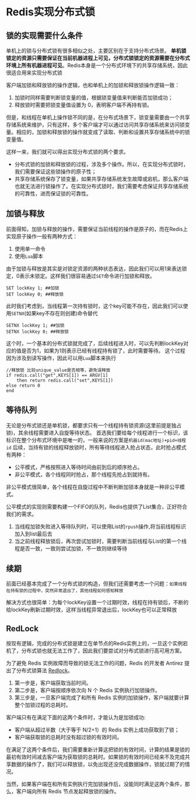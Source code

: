# Redis实现分布式锁

## 锁的实现需要什么条件
单机上的锁与分布式锁有很多相似之处，主要区别在于支持分布式场景。
**单机锁锁定的资源只需要保证在当前机器进程上可见，分布式锁锁定的资源需要在分布式环境上所有机器进程可见**。Redis本身是一个分布式环境下的共享存储系统，因此很适合用来实现分布式锁

客户端加锁和释放锁的操作逻辑，也和单机上的加锁和释放锁操作逻辑一致：
1. 加锁时同样需要判断锁变量的值，根据锁变量值来判断能否加锁成功；
2. 释放锁时需要把锁变量值设置为 0，表明客户端不再持有锁。

但是，和线程在单机上操作锁不同的是，在分布式场景下，锁变量需要由一个共享存储系统来维护，只有这样，多个客户端才可以通过访问共享存储系统来访问锁变量。相应的，加锁和释放锁的操作就变成了读取、判断和设置共享存储系统中的锁变量值。

这样一来，我们就可以得出实现分布式锁的两个要求。

* 分布式锁的加锁和释放锁的过程，涉及多个操作。所以，在实现分布式锁时，我们需要保证这些锁操作的原子性；
* 共享存储系统保存了锁变量，如果共享存储系统发生故障或宕机，那么客户端也就无法进行锁操作了。在实现分布式锁时，我们需要考虑保证共享存储系统的可靠性，进而保证锁的可靠性。


## 加锁与释放
前面得知，加锁与释放的操作，需要保证当前线程的操作是原子的，而在Redis上实现原子操作一般有两种方式：
1. 使用单一命令
2. 使用`Lua`脚本

由于加锁与释放是其实是对锁定资源的两种状态表达，因此我们可以用1来表达锁定，0表示未锁定。这样我们很容易通过`SET`命令进行加锁和释放。
```Shell
SET lockKey 1; ##加锁
SET lockKey 0; ##释放锁
```
此时我们考虑到，当线程第一次持有锁时，这个key可能不存在，因此我们可以使用`SETNX`(如果key不存在则创建)命令替代
```Shell
SETNX lockKey 1; ##加锁
SETNX lockKey 0; ##释放锁
```
这个时，一个基本的分布式锁就完成了，后续线程进入时，可以先判断lockKey对应的值是否为1，如果为1则表示已经有线程持有锁了，此时需要等待。
这个过程因为涉及到读写操作，因此可以用`Lua`脚本来执行
```Shell
//释放锁 比较unique_value是否相等，避免误释放
if redis.call("get",KEYS[1]) == ARGV[1] 
    then return redis.call("set",KEYS[1])
else return 0
end
```

## 等待队列
无论是分布式锁还是单机锁，都要求只有一个线程持有锁资源(这里前提是独占锁)，其余线程需要进入自旋等待状态。
首选我们要给每个线程进行一个标识，该标识在整个分布式环境中是唯一的，一般来说的方案是`机器id(mac地址)+pid+线程id`
后续，当持有锁的线程释放锁时，所有等待线程进入抢占状态，此时抢占模式有两种：
* 公平模式，严格按照进入等待时间由前到后的顺序抢占。
* 非公平模式，各个线程同时抢占，那个线程先抢占到就持有。

非公平模式很简单，各个线程在自旋过程中不断判断加锁本身就是一种非公平模式。

公平模式的实现则需要构建一个FIFO的队列，Redis也提供了List集合，正好符合我们的需求。
1. 当线程加锁失败进入等待队列时，可以使用List的`rpush`操作,将当前线程标识加入到list最后去
2. 当之前线程释放锁后，再次尝试加锁时，需要判断当前线程与List的第一个线程是否一致，一致则尝试加锁，不一致则继续等待

## 续期
前面已经基本完成了一个分布式锁的构造，但我们还需要考虑一个问题：`如果线程在持有锁的过程中，突然异常退出了，其他线程如何感知释放`

解决方式也很简单：为每个lockKey设置一个过期时效，线程在持有锁后，不断的给lockKey刷新过期时效，这样当线程异常退出后，lockKey也可以正常释放

## RedLock
按现有逻辑，完成的分布式锁是建立在单节点的Redis实例上的，一旦这个实例宕机了，分布式锁也就无法工作了，因此我们要尝试对分布式锁进行高可用方案。

为了避免 Redis 实例故障而导致的锁无法工作的问题，Redis 的开发者 Antirez 提出了分布式锁算法 [Redlock](https://redis.io/docs/manual/patterns/distributed-locks/)。

1. 第一步是，客户端获取当前时间。
2. 第二步是，客户端按顺序依次向 N 个 Redis 实例执行加锁操作。
3. 第三步是，一旦客户端完成了和所有 Redis 实例的加锁操作，客户端就要计算整个加锁过程的总耗时。

客户端只有在满足下面的这两个条件时，才能认为是加锁成功:
* 客户端从超过半数（大于等于 N/2+1）的 Redis 实例上成功获取到了锁；
* 客户端获取锁的总耗时没有超过锁的有效时间。

在满足了这两个条件后，我们需要重新计算这把锁的有效时间，计算的结果是锁的最初有效时间减去客户端为获取锁的总耗时。如果锁的有效时间已经来不及完成共享数据的操作了，我们可以释放锁，以免出现还没完成数据操作，锁就过期了的情况。

当然，如果客户端在和所有实例执行完加锁操作后，没能同时满足这两个条件，那么，客户端向所有 Redis 节点发起释放锁的操作。

